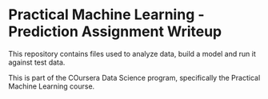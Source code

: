 Practical Machine Learning - Prediction Assignment Writeup
========================================================

This repository contains files used to analyze data, build a model and run it against test data.

This is part of the COursera Data Science program, specifically the Practical Machine Learning course.